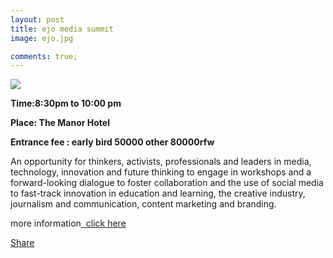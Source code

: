 ```yaml
---
layout: post
title: ejo media summit
image: ejo.jpg

comments: true;
---
```



<img src="{{site.github.url}}/img/ejo.jpg">


<strong>Time:8:30pm to 10:00 pm</strong><br>

<strong>Place: The Manor Hotel</strong><br>

<strong>Entrance fee : early bird 50000 other 80000rfw</strong>

An opportunity for thinkers, activists, professionals and leaders in media, technology, innovation and future thinking to engage in workshops and a forward-looking dialogue to foster collaboration and the use of social media to fast-track innovation in education and learning, the creative industry, journalism and communication, content marketing and branding.

more information[&nbsp; click here](http://www.ejo.co.rw/summit/)

<div class="fb-share-button" data-href="http://upkigali.com/2016/07/12/ejo-media-summit.html" data-layout="button_count" data-size="small" data-mobile-iframe="true"><a class="fb-xfbml-parse-ignore" target="_blank" href="https://www.facebook.com/sharer/sharer.php?u=http%3A%2F%2Fupkigali.com%2F2016%2F07%2F12%2Fejo-media-summit.html&amp;src=sdkpreparse">Share</a></div>